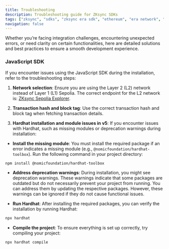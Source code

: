 ```yaml
---
title: Troubleshooting
description: Troubleshooting guide for ZKsync SDKs
tags: ["zksync", "sdks", "zksync era sdk", "ethereum", "era network", "troubleshooting"]
navigation: false
---
```


Whether you’re facing integration challenges, encountering unexpected errors, or need clarity on certain
functionalities, here are detailed solutions and best practices to ensure a smooth development experience.

### JavaScript SDK

If you encounter issues using the JavaScript SDK during the installation, refer to the troubleshooting steps:

1. **Network selection**: Ensure you are using the Layer 2 (L2) network instead of Layer 1 (L1) Sepolia. The
correct endpoint for the L2 network is: [ZKsync Sepolia Explorer](%%zk_testnet_block_explorer_url%%/).

2. **Transaction hash and block tag**: Use the correct transaction hash and block tag when fetching transaction details.

3. **Hardhat installation and module issues in v5**: If you encounter issues with Hardhat, such as missing modules or
deprecation warnings during installation:

- **Install the missing module**: You must install the required package if an error indicates a missing
module (e.g., `@nomicfoundation/hardhat-toolbox`). Run the following command in your project directory:

```sh
npm install @nomicfoundation/hardhat-toolbox
```

- **Address deprecation warnings**: During installation, you might see deprecation warnings. These warnings
indicate that some packages are outdated but do not necessarily prevent your project from running. You can address
them by updating the respective packages. However, these warnings can be ignored if they do not cause functional issues.

- **Run Hardhat**: After installing the required packages, you can verify the installation by running Hardhat:

```sh
npx hardhat
```

- **Compile the project**: To ensure everything is set up correctly, try compiling your project:

```sh
npx hardhat compile
